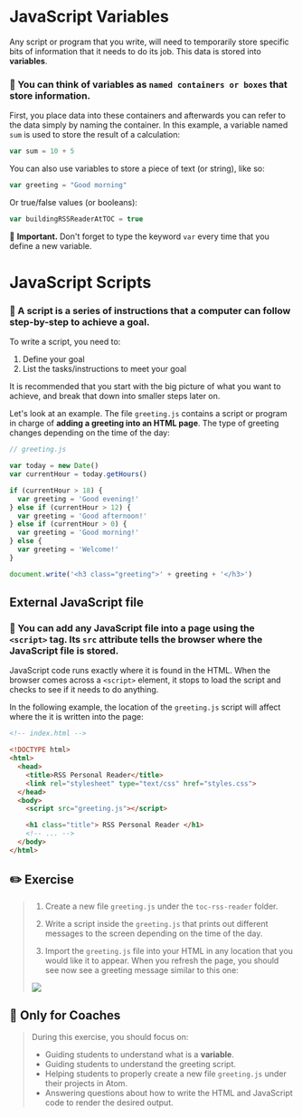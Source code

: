 # JavaScript Variables

Any script or program that you write, will need to temporarily store specific bits of information that it needs to do its job. This data is stored into **variables**.

### 🌟 You can think of variables as `named containers or boxes` that store information.

First, you place data into these containers and afterwards you can refer to the data simply by naming the container. In this example, a variable named `sum` is used to store the result of a calculation:

```javascript
var sum = 10 + 5
```

You can also use variables to store a piece of text (or string), like so:

```javascript
var greeting = "Good morning"
```

Or true/false values (or booleans):

```javascript
var buildingRSSReaderAtTOC = true
```

📍 **Important.** Don't forget to type the keyword `var` every time that you define a new variable.





# JavaScript Scripts

### 🌟 A script is a series of instructions that a computer can follow step-by-step to achieve a goal.

To write a script, you need to:

1. Define your goal
2. List the tasks/instructions to meet your goal

It is recommended that you start with the big picture of what you want to achieve, and break that down into smaller steps later on.

Let's look at an example. The file `greeting.js` contains a script or program in charge of **adding a greeting into an HTML page**. The type of greeting changes depending on the time of the day:

```javascript
// greeting.js

var today = new Date()
var currentHour = today.getHours()

if (currentHour > 18) {
  var greeting = 'Good evening!'
} else if (currentHour > 12) {
  var greeting = 'Good afternoon!'
} else if (currentHour > 0) {
  var greeting = 'Good morning!'
} else {
  var greeting = 'Welcome!'
}

document.write('<h3 class="greeting">' + greeting + '</h3>')
```





## External JavaScript file

### 🌟 You can add any JavaScript file into a page using the `<script>` tag. Its `src` attribute tells the browser where the JavaScript file is stored.

JavaScript code runs exactly where it is found in the HTML. When the browser comes across a `<script>` element, it stops to load the script and checks to see if it needs to do anything.

In the following example, the location of the `greeting.js` script will affect where the it is written into the page:

```html
<!-- index.html -->

<!DOCTYPE html>
<html>
  <head>
    <title>RSS Personal Reader</title>
    <link rel="stylesheet" type="text/css" href="styles.css">
  </head>
  <body>
    <script src="greeting.js"></script>

    <h1 class="title"> RSS Personal Reader </h1>
    <!-- ... -->
  </body>
</html>
```





## ✏️ Exercise

> 1. Create a new file `greeting.js` under the `toc-rss-reader` folder.
>
> 2. Write a script inside the `greeting.js` that prints out different messages to the screen depending on the time of the day.
>
> 3. Import the `greeting.js` file into your HTML in any location that you would like it to appear. When you refresh the page, you should see now see a greeting message similar to this one:
>
> [![](http://cd.sseu.re/20170208-k3qyr.png)](http://cd.sseu.re/20170208-k3qyr.png)


## 🎩 Only for Coaches

> During this exercise, you should focus on:
>
> + Guiding students to understand what is a **variable**.
> + Guiding students to understand the greeting script.
> + Helping students to properly create a new file `greeting.js` under their projects in Atom.
> + Answering questions about how to write the HTML and JavaScript code to render the desired output.
